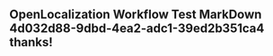 <properties
ms.topic="hero-topic"
ms.test1="hero-topic"
ms.test2="test"/>

## OpenLocalization Workflow Test MarkDown 4d032d88-9dbd-4ea2-adc1-39ed2b351ca4 thanks!
